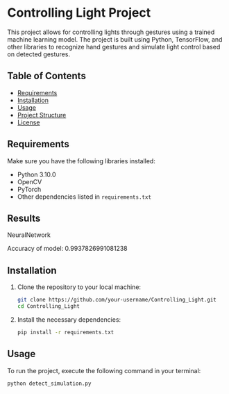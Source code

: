 # Controlling Light Project

This project allows for controlling lights through gestures using a trained machine learning model. The project is built using Python, TensorFlow, and other libraries to recognize hand gestures and simulate light control based on detected gestures.

## Table of Contents

- [Requirements](#requirements)
- [Installation](#installation)
- [Usage](#usage)
- [Project Structure](#project-structure)
- [License](#license)

## Requirements

Make sure you have the following libraries installed:

- Python 3.10.0
- OpenCV
- PyTorch
- Other dependencies listed in `requirements.txt`

## Results

NeuralNetwork

Accuracy of model: 0.9937826991081238

## Installation

1. Clone the repository to your local machine:

   ```bash
   git clone https://github.com/your-username/Controlling_Light.git
   cd Controlling_Light
   ```

2. Install the necessary dependencies:

   ```bash
   pip install -r requirements.txt
   ```

## Usage

To run the project, execute the following command in your terminal:

```bash
python detect_simulation.py
```
